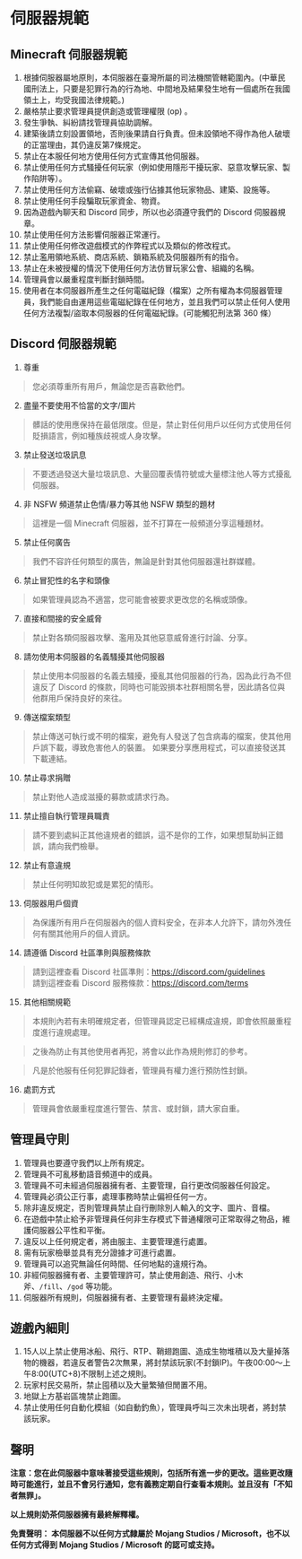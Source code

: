 # 伺服器規範
## Minecraft 伺服器規範

1. 根據伺服器屬地原則，本伺服器在臺灣所屬的司法機關管轄範圍內。(中華民國刑法上，只要是犯罪行為的行為地、中間地及結果發生地有一個處所在我國領土上，均受我國法律規範。)  
2. 嚴格禁止要求管理員提供創造或管理權限 (op) 。  
3. 發生爭執、糾紛請找管理員協助調解。  
4. 建築後請立刻設置領地，否則後果請自行負責。但未設領地不得作為他人破壞的正當理由，其仍違反第7條規定。  
5. 禁止在本服任何地方使用任何方式宣傳其他伺服器。  
6. 禁止使用任何方式騷擾任何玩家（例如使用隱形干擾玩家、惡意攻擊玩家、製作陷阱等）。  
7. 禁止使用任何方法偷竊、破壞或強行佔據其他玩家物品、建築、設施等。  
8. 禁止使用任何手段騙取玩家資金、物資。  
9. 因為遊戲內聊天和 Discord 同步，所以也必須遵守我們的 Discord 伺服器規章。  
10. 禁止使用任何方法影響伺服器正常運行。  
11. 禁止使用任何修改遊戲模式的作弊程式以及類似的修改程式。  
12. 禁止濫用領地系統、商店系統、鎖箱系統及伺服器所有的指令。  
13. 禁止在未被授權的情況下使用任何方法仿冒玩家公會、組織的名稱。  
14. 管理員會以嚴重程度判斷封鎖時間。  
15. 使用者在本伺服器所產生之任何電磁紀錄（檔案）之所有權為本伺服器管理員，我們能自由運用這些電磁紀錄在任何地方，並且我們可以禁止任何人使用任何方法複製/盜取本伺服器的任何電磁紀錄。(可能觸犯刑法第 360 條）  

## Discord 伺服器規範

1. 尊重
> 您必須尊重所有用戶，無論您是否喜歡他們。

2. 盡量不要使用不恰當的文字/圖片
>  髒話的使用應保持在最低限度。但是，禁止對任何用戶以任何方式使用任何貶損語言，例如種族歧視或人身攻擊。

3. 禁止發送垃圾訊息
>  不要透過發送大量垃圾訊息、大量回覆表情符號或大量標注他人等方式擾亂伺服器。

4. 非 NSFW 頻道禁止色情/暴力等其他 NSFW 類型的題材
>  這裡是一個 Minecraft 伺服器，並不打算在一般頻道分享這種題材。

5. 禁止任何廣告
>  我們不容許任何類型的廣告，無論是針對其他伺服器還社群媒體。

6. 禁止冒犯性的名字和頭像
>  如果管理員認為不適當，您可能會被要求更改您的名稱或頭像。

7. 直接和間接的安全威脅
>  禁止對各類伺服器攻擊、濫用及其他惡意威脅進行討論、分享。

8. 請勿使用本伺服器的名義騷擾其他伺服器
> 禁止使用本伺服器的名義去騷擾，擾亂其他伺服器的行為，因為此行為不但違反了 Discord 的條款，同時也可能毀損本社群相關名譽，因此請各位與他群用戶保持良好的來往。

9. 傳送檔案類型
> 禁止傳送可執行或不明的檔案，避免有人發送了包含病毒的檔案，使其他用戶誤下載，導致危害他人的裝置。
> 如果要分享應用程式，可以直接發送其下載連結。

10. 禁止尋求捐贈
> 禁止對他人造成滋擾的募款或請求行為。

11. 禁止擅自執行管理員職責
> 請不要到處糾正其他違規者的錯誤，這不是你的工作，如果想幫助糾正錯誤，請向我們檢舉。

12. 禁止有意違規
> 禁止任何明知故犯或是累犯的情形。

13. 伺服器用戶個資
>  為保護所有用戶在伺服器內的個人資料安全，在非本人允許下，請勿外洩任何有關其他用戶的個人資訊。

14. 請遵循 Discord 社區準則與服務條款
>  請到這裡查看 Discord 社區準則：https://discord.com/guidelines  
>  請到這裡查看 Discord 服務條款：https://discord.com/terms

15. 其他相關規範
> 本規則內若有未明確規定者，但管理員認定已經構成違規，即會依照嚴重程度進行違規處理。  

> 之後為防止有其他使用者再犯，將會以此作為規則修訂的參考。

> 凡是於他服有任何犯罪記錄者，管理員有權力進行預防性封鎖。

16. 處罰方式
> 管理員會依嚴重程度進行警告、禁言、或封鎖，請大家自重。

## 管理員守則

1. 管理員也要遵守我們以上所有規定。  
2. 管理員不可亂移動語音頻道中的成員。  
3. 管理員不可未經過伺服器擁有者、主要管理，自行更改伺服器任何設定。   
4. 管理員必須公正行事，處理事務時禁止偏袒任何一方。  
5. 除非違反規定，否則管理員禁止自行刪除別人輸入的文字、圖片、音檔。
6. 在遊戲中禁止給予非管理員任何非生存模式下普通權限可正常取得之物品，維護伺服器公平性和平衡。  
7. 違反以上任何規定者，將由服主、主要管理進行處置。  
8. 需有玩家檢舉並具有充分證據才可進行處置。  
9. 管理員可以追究無論任何時間、任何地點的違規行為。
10. 非經伺服器擁有者、主要管理許可，禁止使用創造、飛行、小木斧、`/fill`、`/god` 等功能。
11. 伺服器所有規則，伺服器擁有者、主要管理有最終決定權。

## 遊戲內細則
1. 15人以上禁止使用冰船、飛行、RTP、鞘翅跑圖、造成生物堆積以及大量掉落物的機器，若違反者警告2次無果，將封禁該玩家(不封鎖IP)。午夜00:00～上午8:00(UTC+8)不限制上述之規則。
2. 玩家村民交易所，禁止囤積以及大量繁殖但閒置不用。
3. 地獄上方基岩區塊禁止跑圖。
4. 禁止使用任何自動化模組（如自動釣魚），管理員呼叫三次未出現者，將封禁該玩家。

## 聲明

**注意：您在此伺服器中意味著接受這些規則，包括所有進一步的更改。這些更改隨時可能進行，並且不會另行通知，您有義務定期自行查看本規則。並且沒有「不知者無罪」。**  

**以上規則奶茶伺服器擁有最終解釋權。**

**免責聲明： 本伺服器不以任何方式隸屬於 Mojang Studios / Microsoft，也不以任何方式得到 Mojang Studios / Microsoft 的認可或支持。**  
